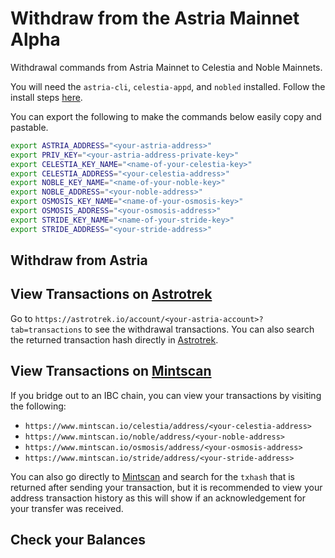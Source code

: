 <!-- markdownlint-disable MD051 -->

# Withdraw from the Astria Mainnet Alpha

Withdrawal commands from Astria Mainnet to Celestia and Noble Mainnets.

You will need the `astria-cli`, `celestia-appd`, and `nobled` installed. Follow
the install steps [here](../overview.md#bridging-dependencies).

You can export the following to make the commands below easily copy and
pastable.

```bash
export ASTRIA_ADDRESS="<your-astria-address>"
export PRIV_KEY="<your-astria-address-private-key>"
export CELESTIA_KEY_NAME="<name-of-your-celestia-key>"
export CELESTIA_ADDRESS="<your-celestia-address>"
export NOBLE_KEY_NAME="<name-of-your-noble-key>"
export NOBLE_ADDRESS="<your-noble-address>"
export OSMOSIS_KEY_NAME="<name-of-your-osmosis-key>"
export OSMOSIS_ADDRESS="<your-osmosis-address>"
export STRIDE_KEY_NAME="<name-of-your-stride-key>"
export STRIDE_ADDRESS="<your-stride-address>"
```

## Withdraw from Astria

<!--@include: ../../components/_withdraw-from-astria-mainnet.md-->

## View Transactions on [Astrotrek](https://astrotrek.io/)

Go to `https://astrotrek.io/account/<your-astria-account>?tab=transactions`
to see the withdrawal transactions. You can also search the returned transaction
hash directly in [Astrotrek](https://astrotrek.io/).

## View Transactions on [Mintscan](https://www.mintscan.io/)

If you bridge out to an IBC chain, you can view your transactions by visiting
the following:

- `https://www.mintscan.io/celestia/address/<your-celestia-address>`
- `https://www.mintscan.io/noble/address/<your-noble-address>`
- `https://www.mintscan.io/osmosis/address/<your-osmosis-address>`
- `https://www.mintscan.io/stride/address/<your-stride-address>`

You can also go directly to [Mintscan](https://www.mintscan.io/) and search for
the `txhash` that is returned after sending your transaction, but it is
recommended to view your address transaction history as this will show if an
acknowledgement for your transfer was received.

## Check your Balances

<!--@include: ../../components/_check-mainnet-balances.md-->
